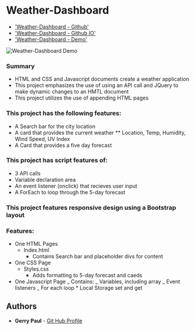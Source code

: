 # Weather-Dashboard

- ['Weather-Dashboard - Github'](https://github.com/gpaul12/Weather_Dashboard)
- ['Weather-Dashboard - Github IO'](https://gpaul12.github.io/Weather_Dashboard/)
- ['Weather-Dashboard - Demo'](https://drive.google.com/file/d/10hnC65jepZ7tNH-5OLwnqjBxXv--bRtr/view)

![Weather-Dashboard Demo](/assets/Demo/Weather%20Dashboard.gif)

### Summary

- HTML and CSS and Javascript documents create a weather application
- This project emphasizes the use of using an API call and JQuery to make dynamic changes to an HMTL document
- This project utilizes the use of appending HTML pages

### This project has the following features:

- A Search bar for the city location
- A card that provides the current weather
  \*\* Location, Temp, Humidity, Wind Speed, UV Index
- A Card that provides a five day forecast

### This project has script features of:

- 3 API calls
- Variable declaration area
- An event listener (onclick) that recieves user input
- A ForEach to loop through the 5-day forecast

### This project features responsive design using a Bootstrap layout

### Features:

- One HTML Pages
  - Index.html
    - Contains Search bar and placeholder divs for content
- One CSS Page
  - Styles.css
    - Adds formatting to 5-day forecast and caeds
- One Javascript Page
  _ Contains:
  _ Variables, including array
  _ Event listeners
  _ For each loop \* Local Storage set and get

## Authors

- **Gerry Paul** - [Git Hub Profile](https://github.com/gpaul12)
